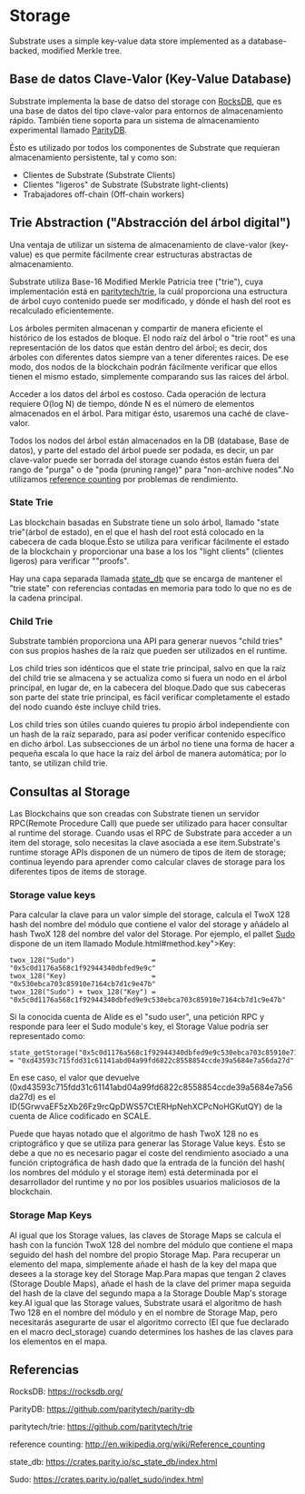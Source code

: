 # Storage

Substrate uses a simple key-value data store implemented as a database-backed, modified Merkle tree.

## Base de datos Clave-Valor (Key-Value Database)

Substrate implementa la base de datso del storage con [RocksDB][RocksDB], que es una base de datos del tipo clave-valor para entornos de almacenamiento rápido. También tiene soporta para un sistema de almacenamiento experimental llamado [ParityDB][ParityDB].

Ésto es utilizado por todos los componentes de Substrate que requieran almacenamiento persistente, tal y como son:

- Clientes de Substrate (Substrate Clients)
- Clientes "ligeros" de Substrate (Substrate light-clients)
- Trabajadores off-chain (Off-chain workers)

## Trie Abstraction ("Abstracción del árbol digital")

Una ventaja de utilizar un sistema de almacenamiento de clave-valor (key-value) es que permite fácilmente crear estructuras abstractas de almacenamiento.

Substrate utiliza Base-16 Modified Merkle Patricia tree ("trie"), cuya implementación está en [paritytech/trie][paritytech/trie], la cuál proporciona una estructura de árbol cuyo contenido puede ser modificado, y dónde el hash del root es recalculado eficientemente.

Los árboles permiten almacenan y compartir de manera eficiente el histórico de los estados de bloque. El nodo raíz del árbol o "trie root" es una representación de los datos que están dentro del árbol; es decir, dos árboles con diferentes datos siempre van a tener diferentes raices. De ese modo, dos nodos de la blockchain podrán fácilmente verificar que ellos tienen el mismo estado, simplemente comparando sus las raices del árbol.

Acceder a los datos del árbol es costoso. Cada operación de lectura requiere O(log N) de tiempo, dónde N es el número de elementos almacenados en el árbol. Para mitigar ésto, usaremos una caché de clave-valor.

Todos los nodos del árbol están almacenados en la DB (database, Base de datos), y parte del estado del árbol puede ser podada, es decir, un par clave-valor puede ser borrada del storage cuando éstos están fuera del rango de "purga" o de "poda (pruning range)" para "non-archive nodes".No utilizamos [reference counting][reference counting] por problemas de rendimiento.

### State Trie 

Las blockchain basadas en Substrate tiene un solo árbol, llamado "state trie"(árbol de estado),  en el que el hash del root está colocado en la cabecera de cada bloque.Ésto se utiliza para verificar fácilmente el estado de la blockchain y proporcionar una base a los los "light clients" (clientes ligeros) para verificar ""proofs".

Hay una capa separada llamada [state_db][state_db] que se encarga de mantener el "trie state" con referencias contadas en memoria para todo lo que no es de la cadena principal.

### Child Trie

Substrate también proporciona una API para generar nuevos "child tries" con sus propios hashes de la raíz que pueden ser utilizados en el runtime.

Los child tries son idénticos que el state trie principal, salvo en que la raíz del child trie se almacena y se actualiza como si fuera un nodo en el árbol principal, en lugar de, en la cabecera del bloque.Dado que sus cabeceras son parte del state trie principal, es fácil verificar completamente el estado del nodo cuando éste incluye child tries.

Los child tries son útiles cuando quieres tu propio árbol independiente con un hash de la raíz separado, para así poder verificar contenido específico en dicho árbol. Las subsecciones de un árbol no tiene una forma de hacer a pequeña escala lo que hace la raíz del árbol de manera automática; por lo tanto, se utilizan child trie.

## Consultas al Storage

Las Blockchains que son creadas con Substrate tienen un servidor RPC(Remote Procedure Call) que puede ser utilizado para hacer consultar al runtime del storage. Cuando usas el RPC de Substrate para acceder a un item del storage, solo necesitas la clave asociada a ese item.Substrate's runtime storage APIs disponen de un número de tipos de item de storage; continua leyendo para aprender como calcular claves de storage para los diferentes tipos de items de storage.

### Storage value keys

Para calcular la clave para un valor simple del storage, calcula el TwoX 128 hash del nombre del módulo que contiene el valor del storage y añádelo al hash TwoX 128 del nombre del valor del Storage. Por ejemplo, el pallet [Sudo][Sudo] dispone de un item llamado Module.html#method.key">Key:

~~~
twox_128("Sudo")                   = "0x5c0d1176a568c1f92944340dbfed9e9c"
twox_128("Key)                     = "0x530ebca703c85910e7164cb7d1c9e47b"
twox_128("Sudo") + twox_128("Key") = "0x5c0d1176a568c1f92944340dbfed9e9c530ebca703c85910e7164cb7d1c9e47b"
~~~

Si la conocida cuenta de Alide es el "sudo user", una petición RPC y responde para leer el Sudo module's key, el Storage Value podría ser representado como: 

~~~
state_getStorage("0x5c0d1176a568c1f92944340dbfed9e9c530ebca703c85910e7164cb7d1c9e47b") = "0xd43593c715fdd31c61141abd04a99fd6822c8558854ccde39a5684e7a56da27d"
~~~

En ese caso, el valor que devuelve (0xd43593c715fdd31c61141abd04a99fd6822c8558854ccde39a5684e7a56da27d) es el ID(5GrwvaEF5zXb26Fz9rcQpDWS57CtERHpNehXCPcNoHGKutQY) de la cuenta de Alice codificado en SCALE.

Puede que hayas notado que el algoritmo de hash TwoX 128 no es criptográfico y que se utiliza para generar las Storage Value keys. Ésto se debe a que no es necesario pagar el coste del rendimiento asociado a una función criptográfica de hash dado que la entrada de la función del hash( los nombres del módulo y el storage item) está determinada por el desarrollador del runtime y no por los posibles usuarios maliciosos de la blockchain.

### Storage Map Keys

Al igual que los Storage values, las claves de Storage Maps  se calcula el hash con la función TwoX 128 del nombre del módulo que contiene el mapa seguido del hash del nombre del propio Storage Map. Para recuperar un elemento del mapa, simplemente añade el hash de la key del mapa que desees a la storage key del Storage Map.Para mapas que tengan 2 claves (Storage Double Maps), añade el hash de la clave del primer mapa seguida del hash de la clave del segundo mapa a la Storage Double Map's storage key.Al igual que las Storage values, Substrate usará el algoritmo de hash Two 128 en el nombre del módulo y en el nombre de Storage Map, pero necesitarás asegurarte de usar el algoritmo correcto (El que fue declarado en el macro decl_storage) cuando determines los hashes de las claves para los elementos en el mapa.


## Referencias

[RocksDB]: https://rocksdb.org/
[ParityDB]: https://github.com/paritytech/parity-db
[paritytech/trie]: https://github.com/paritytech/trie
[reference counting]: http://en.wikipedia.org/wiki/Reference_counting
[state_db]: https://crates.parity.io/sc_state_db/index.html
[Sudo]: https://crates.parity.io/pallet_sudo/index.html

RocksDB: https://rocksdb.org/ 

ParityDB: https://github.com/paritytech/parity-db

paritytech/trie: https://github.com/paritytech/trie

reference counting: http://en.wikipedia.org/wiki/Reference_counting

state_db: https://crates.parity.io/sc_state_db/index.html

Sudo: https://crates.parity.io/pallet_sudo/index.html